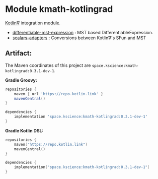 # Module kmath-kotlingrad

[Kotlin∇](https://github.com/breandan/kotlingrad) integration module.

 - [differentiable-mst-expression](src/main/kotlin/space/kscience/kmath/kotlingrad/KotlingradExpression.kt) : MST based DifferentiableExpression.
 - [scalars-adapters](src/main/kotlin/space/kscience/kmath/kotlingrad/scalarsAdapters.kt) : Conversions between Kotlin∇'s SFun and MST


## Artifact:

The Maven coordinates of this project are `space.kscience:kmath-kotlingrad:0.3.1-dev-1`.

**Gradle Groovy:**
```groovy
repositories {
    maven { url 'https://repo.kotlin.link' }
    mavenCentral()
}

dependencies {
    implementation 'space.kscience:kmath-kotlingrad:0.3.1-dev-1'
}
```
**Gradle Kotlin DSL:**
```kotlin
repositories {
    maven("https://repo.kotlin.link")
    mavenCentral()
}

dependencies {
    implementation("space.kscience:kmath-kotlingrad:0.3.1-dev-1")
}
```
